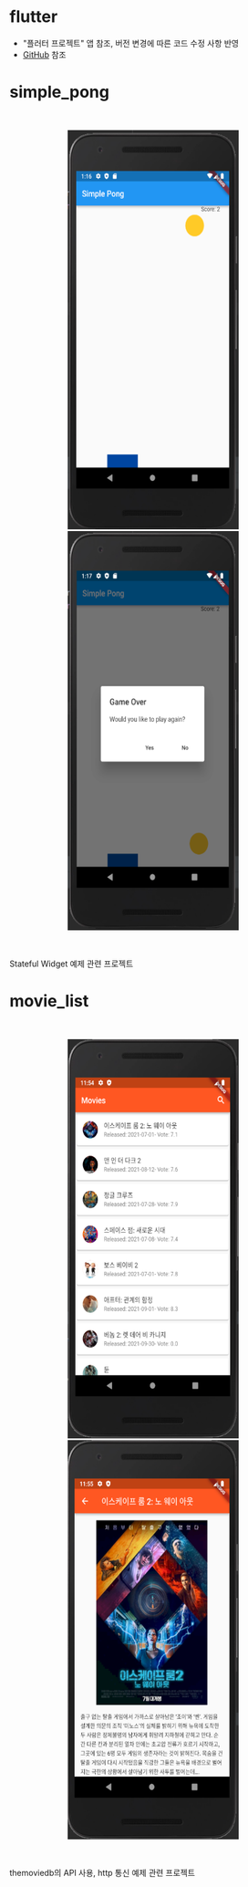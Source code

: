 # flutter
  
- "플러터 프로젝트" 앱 참조, 버전 변경에 따른 코드 수정 사항 반영
- [GitHub](https://github.com/binsoopark/FlutterProjectExamples) 참조
  
# simple_pong  
  
<br/>
<p align="center">
    <img src="/simple_pong/simple_pong_demo.PNG" width="300px" height="700px" title="simple_pong_demo" alt="Abstract"></img></div>
    <img src="/simple_pong/simple_pong_demo2.PNG" width="300px" height="700px" title="simple_pong_demo2" alt="Abstract"></img></div>
</p>
<br/>
  
  Stateful Widget 예제 관련 프로젝트

  
# movie_list
  
<br/>
<p align="center">
    <img src="/movie_list/movie_list_demo.PNG" width="300px" height="700px" title="movie_list_demo" alt="Abstract"></img></div>
    <img src="/movie_list/movie_list_demo2.PNG" width="300px" height="700px" title="movie_list_demo2" alt="Abstract"></img></div>
</p>
<br/>
  
  themoviedb의 API 사용, http 통신 예제 관련 프로젝트
  
